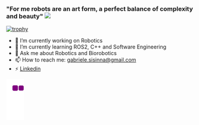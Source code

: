 ### "For me robots are an art form, a perfect balance of complexity and beauty" ![](https://komarev.com/ghpvc/?username=gsisinna) 


[![trophy](https://github-profile-trophy.vercel.app/?username=gsisinna)](https://github.com/ryo-ma/github-profile-trophy)

- 🔭 I’m currently working on Robotics
- 🌱 I’m currently learning ROS2, C++ and Software Engineering
- 💬 Ask me about Robotics and Biorobotics
- 📫 How to reach me: gabriele.sisinna@gmail.com
- ⚡ [Linkedin](https://www.linkedin.com/in/gabriele-sisinna-4a6081109/)

![snake gif](https://github.com/gsisinna/gsisinna/blob/output/github-contribution-grid-snake.gif)



